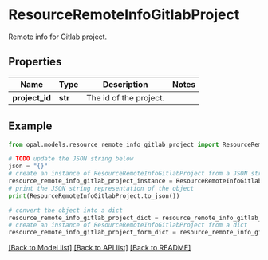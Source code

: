 # ResourceRemoteInfoGitlabProject

Remote info for Gitlab project.

## Properties

Name | Type | Description | Notes
------------ | ------------- | ------------- | -------------
**project_id** | **str** | The id of the project. | 

## Example

```python
from opal.models.resource_remote_info_gitlab_project import ResourceRemoteInfoGitlabProject

# TODO update the JSON string below
json = "{}"
# create an instance of ResourceRemoteInfoGitlabProject from a JSON string
resource_remote_info_gitlab_project_instance = ResourceRemoteInfoGitlabProject.from_json(json)
# print the JSON string representation of the object
print(ResourceRemoteInfoGitlabProject.to_json())

# convert the object into a dict
resource_remote_info_gitlab_project_dict = resource_remote_info_gitlab_project_instance.to_dict()
# create an instance of ResourceRemoteInfoGitlabProject from a dict
resource_remote_info_gitlab_project_form_dict = resource_remote_info_gitlab_project.from_dict(resource_remote_info_gitlab_project_dict)
```
[[Back to Model list]](../README.md#documentation-for-models) [[Back to API list]](../README.md#documentation-for-api-endpoints) [[Back to README]](../README.md)


